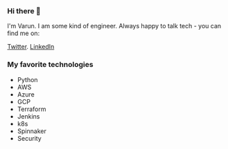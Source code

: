 ### Hi there 👋

I'm Varun. I am some kind of engineer. Always happy to talk tech - you can find me on:

[Twitter](https://twitter.com/varuntomar2019).
[LinkedIn](https://www.linkedin.com/in/varun-t-7b321417/)

### My favorite technologies

* Python
* AWS
* Azure
* GCP
* Terraform
* Jenkins
* k8s
* Spinnaker
* Security
